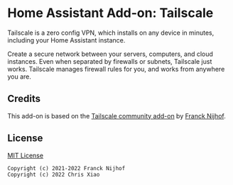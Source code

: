 # Home Assistant Add-on: Tailscale

Tailscale is a zero config VPN, which installs on any device in minutes,
including your Home Assistant instance.

Create a secure network between your servers, computers, and cloud instances.
Even when separated by firewalls or subnets, Tailscale just works. Tailscale
manages firewall rules for you, and works from anywhere you are.

## Credits

This add-on is based on the 
[Tailscale community add-on](https://github.com/hassio-addons/addon-tailscale) 
by [Franck Nijhof](https://github.com/frenck).

## License

[MIT License](LICENSE)

```
Copyright (c) 2021-2022 Franck Nijhof
Copyright (c) 2022 Chris Xiao
```
